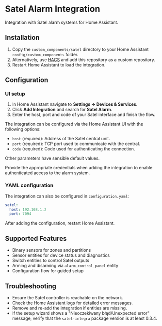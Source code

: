 # Satel Alarm Integration

Integration with Satel alarm systems for Home Assistant.

## Installation

1. Copy the `custom_components/satel` directory to your Home Assistant `config/custom_components` folder.
2. Alternatively, use [HACS](https://hacs.xyz) and add this repository as a custom repository.
3. Restart Home Assistant to load the integration.

## Configuration

### UI setup

1. In Home Assistant navigate to **Settings → Devices & Services**.
2. Click **Add Integration** and search for **Satel Alarm**.
3. Enter the host, port and code of your Satel interface and finish the flow.

The integration can be configured via the Home Assistant UI with the following options:

- `host` (required): Address of the Satel central unit.
- `port` (required): TCP port used to communicate with the central.
- `code` (required): Code used for authenticating the connection.

Other parameters have sensible default values.

Provide the appropriate credentials when adding the integration to enable authenticated access to the alarm system.

### YAML configuration

The integration can also be configured in `configuration.yaml`:

```yaml
satel:
  host: 192.168.1.2
  port: 7094
```

After adding the configuration, restart Home Assistant.

## Supported Features

- Binary sensors for zones and partitions
- Sensor entities for device status and diagnostics
- Switch entities to control Satel outputs
- Arming and disarming via `alarm_control_panel` entity
- Configuration flow for guided setup

## Troubleshooting

- Ensure the Satel controller is reachable on the network.
- Check the Home Assistant logs for detailed error messages.
- Remove and re-add the integration if entities are missing.
- If the setup wizard shows a "Nieoczekiwany błąd/Unexpected error" message,
  verify that the `satel-integra` package version is at least 0.3.4.

